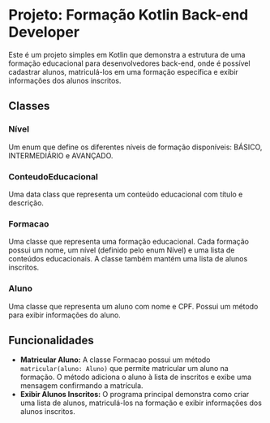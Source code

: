 # Projeto: Formação Kotlin Back-end Developer

Este é um projeto simples em Kotlin que demonstra a estrutura de uma formação educacional para desenvolvedores back-end, onde é possível cadastrar alunos, matriculá-los em uma formação específica e exibir informações dos alunos inscritos.

## Classes

### Nível

Um enum que define os diferentes níveis de formação disponíveis: BÁSICO, INTERMEDIÁRIO e AVANÇADO.

### ConteudoEducacional

Uma data class que representa um conteúdo educacional com título e descrição.

### Formacao

Uma classe que representa uma formação educacional. Cada formação possui um nome, um nível (definido pelo enum Nível) e uma lista de conteúdos educacionais. A classe também mantém uma lista de alunos inscritos.

### Aluno

Uma classe que representa um aluno com nome e CPF. Possui um método para exibir informações do aluno.

## Funcionalidades

- **Matricular Aluno:** A classe Formacao possui um método `matricular(aluno: Aluno)` que permite matricular um aluno na formação. O método adiciona o aluno à lista de inscritos e exibe uma mensagem confirmando a matrícula.
- **Exibir Alunos Inscritos:** O programa principal demonstra como criar uma lista de alunos, matriculá-los na formação e exibir informações dos alunos inscritos.
